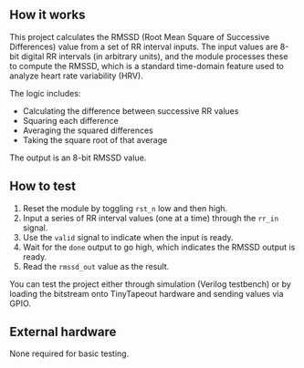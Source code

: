 <!---

This file is used to generate your project datasheet. Please fill in the information below and delete any unused
sections.

You can also include images in this folder and reference them in the markdown. Each image must be less than
512 kb in size, and the combined size of all images must be less than 1 MB.
-->

## How it works

This project calculates the RMSSD (Root Mean Square of Successive Differences) value from a set of RR interval inputs. The input values are 8-bit digital RR intervals (in arbitrary units), and the module processes these to compute the RMSSD, which is a standard time-domain feature used to analyze heart rate variability (HRV).

The logic includes:
- Calculating the difference between successive RR values
- Squaring each difference
- Averaging the squared differences
- Taking the square root of that average

The output is an 8-bit RMSSD value.

## How to test

1. Reset the module by toggling `rst_n` low and then high.
2. Input a series of RR interval values (one at a time) through the `rr_in` signal.
3. Use the `valid` signal to indicate when the input is ready.
4. Wait for the `done` output to go high, which indicates the RMSSD output is ready.
5. Read the `rmssd_out` value as the result.

You can test the project either through simulation (Verilog testbench) or by loading the bitstream onto TinyTapeout hardware and sending values via GPIO.


## External hardware

None required for basic testing.
